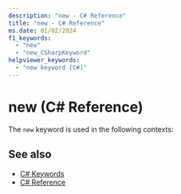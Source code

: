 ```yaml
---
description: "new - C# Reference"
title: "new - C# Reference"
ms.date: 01/02/2024
f1_keywords:
  - "new"
  - "new_CSharpKeyword"
helpviewer_keywords:
  - "new keyword [C#]"
---
```


# new (C# Reference)

The `new` keyword is used in the following contexts:
  
## See also

- [C# Keywords](index.md)
- [C# Reference](../index.md)
